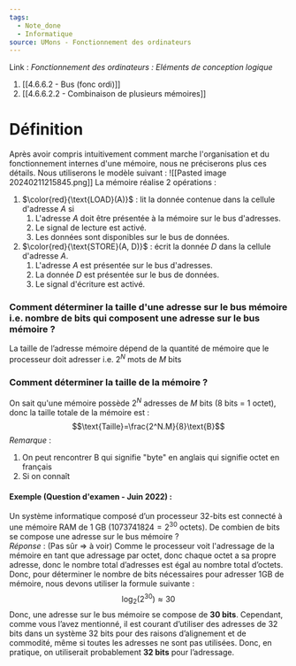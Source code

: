 ```yaml
---
tags:
  - Note_done
  - Informatique
source: UMons - Fonctionnement des ordinateurs
---
```


Link :
_Fonctionnement des ordinateurs : Eléments de conception logique_
1. [[4.6.6.2 - Bus (fonc ordi)]]
1. [[4.6.6.2.2 - Combinaison de plusieurs mémoires]]

# Définition
Après avoir compris intuitivement comment marche l'organisation et du fonctionnement internes d'une mémoire, nous ne préciserons plus ces détails. Nous utiliserons le modèle suivant : ![[Pasted image 20240211215845.png]]
La mémoire réalise 2 opérations :
1. $\color{red}{\text{LOAD}(A)}$ : lit la donnée contenue dans la cellule d'adresse $A$ si 
	1. L'adresse $A$ doit être présentée à la mémoire sur le bus d'adresses. 
	2. Le signal de lecture est activé. 
	3. Les données sont disponibles sur le bus de données.
2. $\color{red}{\text{STORE}(A, D)}$ : écrit la donnée $D$ dans la cellule d'adresse $A$.
	1. L'adresse $A$ est présentée sur le bus d'adresses.
	2. La donnée $D$ est présentée sur le bus de données.
	3. Le signal d'écriture est activé.


### Comment déterminer la taille d'une adresse sur le bus mémoire i.e. nombre de bits qui composent une adresse sur le bus mémoire ?
La taille de l’adresse mémoire dépend de la quantité de mémoire que le processeur doit adresser i.e. $2^{N}$ mots de $M$ bits

### Comment déterminer la taille de la mémoire ?
On sait qu'une mémoire possède $2^{N}$ adresses de $M$ bits (8 bits = 1 octet), donc la taille totale de la mémoire est : $$\text{Taille}=\frac{2^N.M}{8}\text{B}$$
_Remarque_ :
1. On peut rencontrer $\text{B}$ qui signifie "byte" en anglais qui signifie octet en français
2. Si on connaît 

#### Exemple (Question d'examen - Juin 2022) : 
Un système informatique composé d’un processeur 32-bits est connecté à une mémoire RAM de 1 GB ($1073741824=2^{30}$ octets). De combien de bits se compose une adresse sur le bus mémoire ?
\
_Réponse_ : (Pas sûr $\Rightarrow$ à voir)
Comme le processeur voit l'adressage de la mémoire en tant que adressage par octet, donc chaque octet a sa propre adresse, donc le nombre total d’adresses est égal au nombre total d’octets.
\
Donc, pour déterminer le nombre de bits nécessaires pour adresser 1GB de mémoire, nous devons utiliser la formule suivante : $$\log_2​(2^{30})≈30$$
Donc, une adresse sur le bus mémoire se compose de **30 bits**. Cependant, comme vous l’avez mentionné, il est courant d’utiliser des adresses de 32 bits dans un système 32 bits pour des raisons d’alignement et de commodité, même si toutes les adresses ne sont pas utilisées. Donc, en pratique, on utiliserait probablement **32 bits** pour l’adressage.